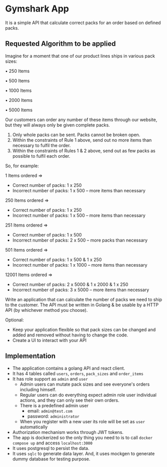 # Gymshark App
It is a simple API that calculate correct packs for an order based on defined packs.

## Requested Algorithm to be applied
Imagine for a moment that one of our product lines ships in various pack sizes:

• 250 Items

• 500 Items

• 1000 Items

• 2000 Items

• 5000 Items

Our customers can order any number of these items through our website, but they will
always only be given complete packs.
1. Only whole packs can be sent. Packs cannot be broken open.
2. Within the constraints of Rule 1 above, send out no more items than necessary to
   fulfil the order.
3. Within the constraints of Rules 1 &amp; 2 above, send out as few packs as possible to
   fulfil each order.

So, for example:

1 Items ordered =>
* Correct number of packs: 1 x 250
* Incorrect number of packs: 1 x 500 – more items than necessary

250 Items ordered =>
* Correct number of packs: 1 x 250
* Incorrect number of packs: 1 x 500 – more items than necessary

251 Items ordered =>
* Correct number of packs: 1 x 500
* Incorrect number of packs: 2 x 500 – more packs than necessary

501 Items ordered =>
* Correct number of packs: 1 x 500 & 1 x 250
* Incorrect number of packs: 1 x 1000 – more items than necessary

12001 Items ordered =>
* Correct number of packs: 2 x 5000 & 1 x 2000 & 1 x 250
* Incorrect number of packs: 3 x 5000 – more items than necessary

Write an application that can calculate the number of packs we need to ship to the customer.
The API must be written in Golang &amp; be usable by a HTTP API (by whichever method you
choose).

Optional:
- Keep your application flexible so that pack sizes can be changed and added and
  removed without having to change the code.
- Create a UI to interact with your API

##  Implementation
* The application contains a golang API and react client. 
* It has 4 tables called `users`, `orders`, `pack_sizes` and `order_items`
* It has role support as `admin` and `user`
  * Admin users can mutate pack sizes and see everyone's orders including himself.
  * Regular users can do everything expect admin role user individual actions, and they can only see their own orders.
  * There is a predefined admin user 
    * email: `admin@test.com`
    * password: `administrator`
  * When you register with a new user its role will be set as `user` automatically
* Authorization mechanism works through JWT tokens.
* The app is dockerized so the only thing you need to is to call `docker compose up` and access `localhost:3000`
* It uses postgresql to persist the data. 
* It uses `sqlc` to generate data layer. And, it uses mockgen to generate dummy database for testing purpose.